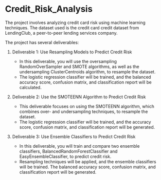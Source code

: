 # Credit_Risk_Analysis
The project involves analyzing credit card risk using machine learning techniques. The dataset used is the credit card credit dataset from LendingClub, a peer-to-peer lending services company.

The project has several deliverables:

1. Deliverable 1: Use Resampling Models to Predict Credit Risk
   - In this deliverable, you will use the oversampling RandomOverSampler and SMOTE algorithms, as well as the undersampling ClusterCentroids algorithm, to resample the dataset.
   - The logistic regression classifier will be trained, and the balanced accuracy score, confusion matrix, and classification report will be calculated.

2. Deliverable 2: Use the SMOTEENN Algorithm to Predict Credit Risk
   - This deliverable focuses on using the SMOTEENN algorithm, which combines over- and undersampling techniques, to resample the dataset.
   - The logistic regression classifier will be trained, and the accuracy score, confusion matrix, and classification report will be generated.

3. Deliverable 3: Use Ensemble Classifiers to Predict Credit Risk
   - In this deliverable, you will train and compare two ensemble classifiers, BalancedRandomForestClassifier and EasyEnsembleClassifier, to predict credit risk.
   - Resampling techniques will be applied, and the ensemble classifiers will be trained. The balanced accuracy score, confusion matrix, and classification report will be generated.

